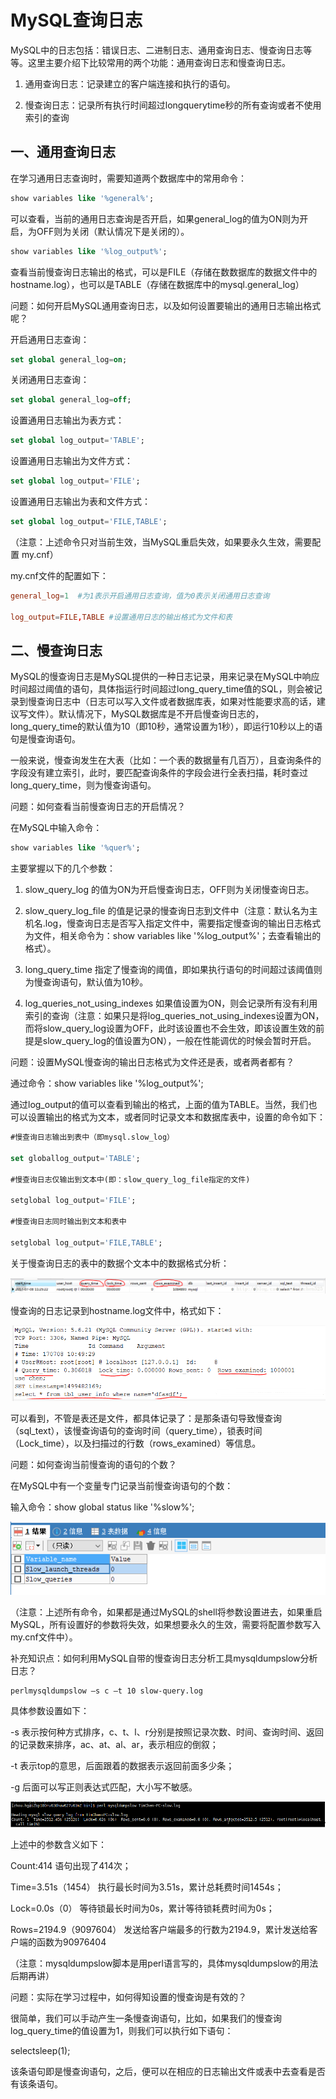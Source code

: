 # MySQL查询日志
MySQL中的日志包括：错误日志、二进制日志、通用查询日志、慢查询日志等等。这里主要介绍下比较常用的两个功能：通用查询日志和慢查询日志。
1. 通用查询日志：记录建立的客户端连接和执行的语句。

2. 慢查询日志：记录所有执行时间超过longquerytime秒的所有查询或者不使用索引的查询

## 一、通用查询日志

 在学习通用日志查询时，需要知道两个数据库中的常用命令：
```sql
show variables like '%general%';
```
可以查看，当前的通用日志查询是否开启，如果general_log的值为ON则为开启，为OFF则为关闭（默认情况下是关闭的）。
```sql
show variables like '%log_output%';
```
查看当前慢查询日志输出的格式，可以是FILE（存储在数数据库的数据文件中的hostname.log），也可以是TABLE（存储在数据库中的mysql.general_log）

问题：如何开启MySQL通用查询日志，以及如何设置要输出的通用日志输出格式呢？

开启通用日志查询： 
```sql
set global general_log=on;
```
关闭通用日志查询： 
```sql
set global general_log=off;
```
设置通用日志输出为表方式：
```sql
set global log_output='TABLE';
```
设置通用日志输出为文件方式： 
```sql
set global log_output='FILE';
```
设置通用日志输出为表和文件方式：
```sql
set global log_output='FILE,TABLE';
```
（注意：上述命令只对当前生效，当MySQL重启失效，如果要永久生效，需要配置 my.cnf）

my.cnf文件的配置如下：
```conf
general_log=1  #为1表示开启通用日志查询，值为0表示关闭通用日志查询

log_output=FILE,TABLE #设置通用日志的输出格式为文件和表
```
## 二、慢查询日志

MySQL的慢查询日志是MySQL提供的一种日志记录，用来记录在MySQL中响应时间超过阈值的语句，具体指运行时间超过long_query_time值的SQL，则会被记录到慢查询日志中（日志可以写入文件或者数据库表，如果对性能要求高的话，建议写文件）。默认情况下，MySQL数据库是不开启慢查询日志的，long_query_time的默认值为10（即10秒，通常设置为1秒），即运行10秒以上的语句是慢查询语句。

一般来说，慢查询发生在大表（比如：一个表的数据量有几百万），且查询条件的字段没有建立索引，此时，要匹配查询条件的字段会进行全表扫描，耗时查过long_query_time，则为慢查询语句。

问题：如何查看当前慢查询日志的开启情况？

在MySQL中输入命令：
```sql
show variables like '%quer%';
```
主要掌握以下的几个参数：
1. slow_query_log 的值为ON为开启慢查询日志，OFF则为关闭慢查询日志。

2. slow_query_log_file 的值是记录的慢查询日志到文件中（注意：默认名为主机名.log，慢查询日志是否写入指定文件中，需要指定慢查询的输出日志格式为文件，相关命令为：show variables like '%log_output%'；去查看输出的格式）。

3. long_query_time 指定了慢查询的阈值，即如果执行语句的时间超过该阈值则为慢查询语句，默认值为10秒。

4. log_queries_not_using_indexes 如果值设置为ON，则会记录所有没有利用索引的查询（注意：如果只是将log_queries_not_using_indexes设置为ON，而将slow_query_log设置为OFF，此时该设置也不会生效，即该设置生效的前提是slow_query_log的值设置为ON），一般在性能调优的时候会暂时开启。

问题：设置MySQL慢查询的输出日志格式为文件还是表，或者两者都有？

通过命令：show variables like '%log_output%';

通过log_output的值可以查看到输出的格式，上面的值为TABLE。当然，我们也可以设置输出的格式为文本，或者同时记录文本和数据库表中，设置的命令如下：
```sql
#慢查询日志输出到表中（即mysql.slow_log）

set globallog_output='TABLE';

#慢查询日志仅输出到文本中(即：slow_query_log_file指定的文件)

setglobal log_output='FILE';

#慢查询日志同时输出到文本和表中

setglobal log_output='FILE,TABLE';  

```
关于慢查询日志的表中的数据个文本中的数据格式分析：

![1](./../img/sql_log1.png)

慢查询的日志记录到hostname.log文件中，格式如下：

![1](./../img/sql_log2.png)

可以看到，不管是表还是文件，都具体记录了：是那条语句导致慢查询（sql_text），该慢查询语句的查询时间（query_time），锁表时间（Lock_time），以及扫描过的行数（rows_examined）等信息。

问题：如何查询当前慢查询的语句的个数？

在MySQL中有一个变量专门记录当前慢查询语句的个数：

输入命令：show global status like '%slow%';

![1](./../img/sql_log3.png)

（注意：上述所有命令，如果都是通过MySQL的shell将参数设置进去，如果重启MySQL，所有设置好的参数将失效，如果想要永久的生效，需要将配置参数写入my.cnf文件中）。

补充知识点：如何利用MySQL自带的慢查询日志分析工具mysqldumpslow分析日志？
```shell
perlmysqldumpslow –s c –t 10 slow-query.log
```
具体参数设置如下：

-s 表示按何种方式排序，c、t、l、r分别是按照记录次数、时间、查询时间、返回的记录数来排序，ac、at、al、ar，表示相应的倒叙；

-t 表示top的意思，后面跟着的数据表示返回前面多少条；

-g 后面可以写正则表达式匹配，大小写不敏感。

![1](./../img/sql_log4.png)

上述中的参数含义如下：

Count:414            语句出现了414次；

Time=3.51s（1454）  执行最长时间为3.51s，累计总耗费时间1454s；

Lock=0.0s（0）           等待锁最长时间为0s，累计等待锁耗费时间为0s；

Rows=2194.9（9097604） 发送给客户端最多的行数为2194.9，累计发送给客户端的函数为90976404

（注意：mysqldumpslow脚本是用perl语言写的，具体mysqldumpslow的用法后期再讲）

问题：实际在学习过程中，如何得知设置的慢查询是有效的？

很简单，我们可以手动产生一条慢查询语句，比如，如果我们的慢查询log_query_time的值设置为1，则我们可以执行如下语句：

selectsleep(1);

该条语句即是慢查询语句，之后，便可以在相应的日志输出文件或表中去查看是否有该条语句。